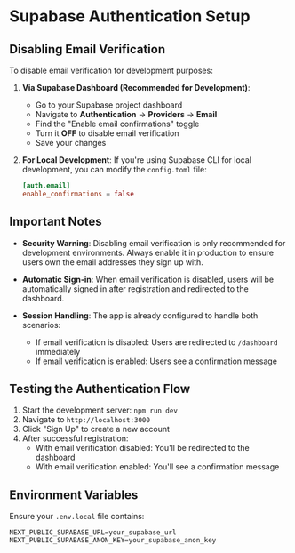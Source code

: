 # Supabase Authentication Setup

## Disabling Email Verification

To disable email verification for development purposes:

1. **Via Supabase Dashboard (Recommended for Development)**:
   - Go to your Supabase project dashboard
   - Navigate to **Authentication** → **Providers** → **Email**
   - Find the "Enable email confirmations" toggle
   - Turn it **OFF** to disable email verification
   - Save your changes

2. **For Local Development**:
   If you're using Supabase CLI for local development, you can modify the `config.toml` file:
   ```toml
   [auth.email]
   enable_confirmations = false
   ```

## Important Notes

- **Security Warning**: Disabling email verification is only recommended for development environments. Always enable it in production to ensure users own the email addresses they sign up with.

- **Automatic Sign-in**: When email verification is disabled, users will be automatically signed in after registration and redirected to the dashboard.

- **Session Handling**: The app is already configured to handle both scenarios:
  - If email verification is disabled: Users are redirected to `/dashboard` immediately
  - If email verification is enabled: Users see a confirmation message

## Testing the Authentication Flow

1. Start the development server: `npm run dev`
2. Navigate to `http://localhost:3000`
3. Click "Sign Up" to create a new account
4. After successful registration:
   - With email verification disabled: You'll be redirected to the dashboard
   - With email verification enabled: You'll see a confirmation message

## Environment Variables

Ensure your `.env.local` file contains:
```
NEXT_PUBLIC_SUPABASE_URL=your_supabase_url
NEXT_PUBLIC_SUPABASE_ANON_KEY=your_supabase_anon_key
```